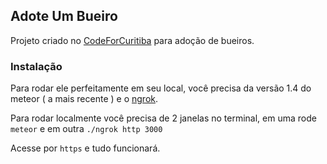 ## Adote Um Bueiro

Projeto criado no [CodeForCuritiba]() para adoção de bueiros.

### Instalação

Para rodar ele perfeitamente em seu local, você precisa da versão 1.4 do meteor ( a mais recente ) e o [ngrok](https://ngrok.com/).

Para rodar localmente você precisa de 2 janelas no terminal, em uma rode `meteor` e em outra `./ngrok http 3000`

Acesse por `https` e tudo funcionará.